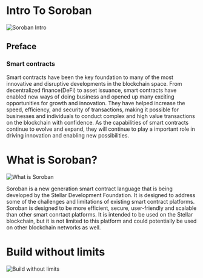 # Intro To Soroban

![Soroban Intro](https://user-images.githubusercontent.com/45983304/207730230-acb7bde7-c01c-4e1f-81a2-4c87dcb97b94.png)


<h2>Preface</h2>
<h3>Smart contracts</h3>

Smart contracts have been the key foundation to many of the most innovative and disruptive developments in the blockchain space. From decentralized finance(DeFi) to asset issuance, smart contracts have enabled new ways of doing business and opened up many exciting opportunities for growth and innovation. They have helped increase the speed, efficiency, and security of transactions, making it possible for businesses and individuals to conduct complex and high value transactions on the blockchain with confidence. As the capabilities of smart contracts continue to evolve and expand, they will continue to play a  important role in driving innovation and enabling new possibilities.

# What is Soroban?

![What is Soroban](https://user-images.githubusercontent.com/45983304/207730366-e6724060-3cb6-42a4-8fa1-333adecfe4b9.png)

Soroban is a new generation smart contract language that is being developed by the Stellar Development Foundation. It is designed to address some of the challenges and limitations of existing smart contract platforms. Soroban is designed to be more efficient, secure, user-friendly and scalable than other smart conrtact platforms. It is intended to be used on the Stellar blockchain, but it is not limited to this platform and could potentially be used on other blockchain networks as well.

# Build without limits

![Build without limits](https://user-images.githubusercontent.com/45983304/207730770-41a38fcd-2da3-4c6f-9361-b18ac11494e1.png)

